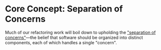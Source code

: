 # Core Concept: Separation of Concerns
Much of our refactoring work will boil down to upholding the ["separation of concerns"](https://en.wikipedia.org/wiki/Separation_of_concerns)&mdash;the belief that software should be organized into distinct components, each of which handles a single "concern".